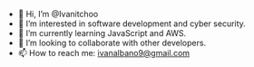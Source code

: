 - 👋 Hi, I’m @Ivanitchoo
- 👀 I’m interested in software development and cyber security.
- 🌱 I’m currently learning JavaScript and AWS.  
- 💞️ I’m looking to collaborate with other developers.
- 📫 How to reach me: ivanalbano9@gmail.com

<!---
Ivanitchoo/Ivanitchoo is a ✨ special ✨ repository because its `README.md` (this file) appears on your GitHub profile.
You can click the Preview link to take a look at your changes.
--->
